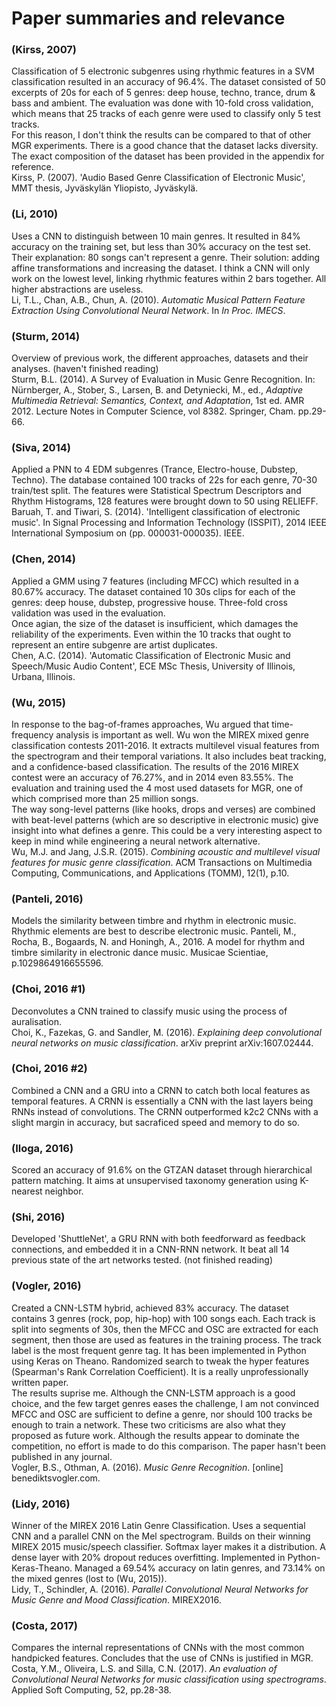 # Paper summaries and relevance

### (Kirss, 2007)
Classification of 5 electronic subgenres using rhythmic features in a SVM classification resulted in an accuracy of 96.4%.
The dataset consisted of 50 excerpts of 20s for each of 5 genres: deep house, techno, trance, drum & bass and ambient.
The evaluation was done with 10-fold cross validation, which means that 25 tracks of each genre were used to classify only 5
test tracks.  
For this reason, I don't think the results can be compared to that of other MGR experiments. There is a good
chance that the dataset lacks diversity. The exact composition of the dataset has been provided in the appendix for reference.  
Kirss, P. (2007). 'Audio Based Genre Classification of Electronic Music', MMT thesis, Jyväskylän Yliopisto, Jyväskylä.

### (Li, 2010)
Uses a CNN to distinguish between 10 main genres. It resulted in 84% accuracy
on the training set, but less than 30% accuracy on the test set. Their
explanation: 80 songs can't represent a genre. Their solution: adding affine
transformations and increasing the dataset. I think a CNN will only work on the
lowest level, linking rhythmic features within 2 bars together. All higher
abstractions are useless.  
Li, T.L., Chan, A.B., Chun, A. (2010). *Automatic Musical Pattern Feature Extraction Using Convolutional Neural Network*. In *In Proc. IMECS*.

### (Sturm, 2014)
Overview of previous work, the different approaches, datasets and their
analyses. (haven't finished reading)  
Sturm, B.L. (2014). A Survey of Evaluation in Music Genre Recognition. In: Nürnberger, A., Stober, S., Larsen, B. and Detyniecki, M., ed., *Adaptive Multimedia Retrieval: Semantics, Context, and Adaptation*, 1st ed. AMR 2012. Lecture Notes in Computer Science, vol 8382. Springer, Cham. pp.29-66.

### (Siva, 2014)
Applied a PNN to 4 EDM subgenres (Trance, Electro-house, Dubstep, Techno). The database contained 100 tracks of 22s for
each genre, 70-30 train/test split. The features were Statistical Spectrum Descriptors and Rhythm Histograms, 128 features were brought down to 50
using RELIEFF.  
Baruah, T. and Tiwari, S. (2014). 'Intelligent classification of electronic music'. In Signal Processing and Information Technology (ISSPIT), 2014 IEEE International Symposium on (pp. 000031-000035). IEEE.

### (Chen, 2014)
Applied a GMM using 7 features (including MFCC) which resulted in a 80.67% accuracy. The dataset contained 10 30s clips
for each of the genres: deep house, dubstep, progressive house. Three-fold cross validation was used in the evaluation.  
Once agian, the size of the dataset is insufficient, which damages the reliability of the experiments. Even within the 10
tracks that ought to represent an entire subgenre are artist duplicates.  
Chen, A.C. (2014). 'Automatic Classification of Electronic Music and Speech/Music Audio Content', ECE MSc Thesis, University of Illinois, Urbana, Illinois.

### (Wu, 2015)
In response to the bag-of-frames approaches, Wu argued that time-frequency analysis is important as well. Wu won the MIREX
mixed genre classification contests 2011-2016. It extracts multilevel visual features from the spectrogram and their temporal
variations. It also includes beat tracking, and a confidence-based classification. The results of the 2016 MIREX contest
were an accuracy of 76.27%, and in 2014 even 83.55%. The evaluation and training used the 4 most used datasets for MGR,
one of which comprised more than 25 million songs.  
The way song-level patterns (like hooks, drops and verses) are combined with beat-level patterns (which are so descriptive in
electronic music) give insight into what defines a genre. This could be a very interesting aspect to keep in mind while
engineering a neural network alternative.  
Wu, M.J. and Jang, J.S.R. (2015). *Combining acoustic and multilevel visual features for music genre classification*. ACM Transactions on Multimedia Computing, Communications, and Applications (TOMM), 12(1), p.10.

### (Panteli, 2016)
Models the similarity between timbre and rhythm in electronic music. Rhythmic elements are best to describe electronic music.
Panteli, M., Rocha, B., Bogaards, N. and Honingh, A., 2016. A model for rhythm and timbre similarity in electronic dance music. Musicae Scientiae, p.1029864916655596.

### (Choi, 2016 #1)
Deconvolutes a CNN trained to classify music using the process of auralisation.  
Choi, K., Fazekas, G. and Sandler, M. (2016). *Explaining deep convolutional neural networks on music classification*. arXiv preprint arXiv:1607.02444.

### (Choi, 2016 #2)
Combined a CNN and a GRU into a CRNN to catch both local features as temporal features. A CRNN is essentially a CNN with the
last layers being RNNs instead of convolutions. The CRNN outperformed k2c2 CNNs with a slight margin in accuracy, but
sacraficed speed and memory to do so.

### (Iloga, 2016)
Scored an accuracy of 91.6% on the GTZAN dataset through hierarchical pattern matching. It aims at unsupervised taxonomy generation using K-nearest neighbor.

### (Shi, 2016)
Developed 'ShuttleNet', a GRU RNN with both feedforward as feedback connections, and embedded it in a CNN-RNN network.
It beat all 14 previous state of the art networks tested. (not finished reading)

### (Vogler, 2016)
Created a CNN-LSTM hybrid, achieved 83% accuracy. The dataset contains 3 genres (rock, pop, hip-hop) with 100 songs each. Each track is split into
segments of 30s, then the MFCC and OSC are extracted for each segment, then those are used as features in the training process.
The track label is the most frequent genre tag. It has been implemented in Python using Keras on Theano. Randomized search
to tweak the hyper features (Spearman's Rank Correlation Coefficient). It is a really unprofessionally written paper.  
The results suprise me. Although the CNN-LSTM approach is a good choice, and the few target genres eases the challenge,
I am not convinced MFCC and OSC are sufficient to define a genre, nor should 100 tracks be enough to train a network. These two
criticisms are also what they proposed as future work. Although the results appear to dominate the competition, no effort is
made to do this comparison. The paper hasn't been published in any journal.  
Vogler, B.S., Othman, A. (2016). *Music Genre Recognition*. [online] benediktsvogler.com.

### (Lidy, 2016)
Winner of the MIREX 2016 Latin Genre Classification. Uses a sequential CNN and a parallel CNN on the Mel spectrogram. Builds on their winning MIREX 2015 music/speech classifier.
Softmax layer makes it a distribution. A dense layer with 20% dropout reduces overfitting. Implemented in Python-Keras-Theano.
Managed a 69.54% accuracy on latin genres, and 73.14% on the mixed genres (lost to (Wu, 2015)).  
Lidy, T., Schindler, A. (2016). *Parallel Convolutional Neural Networks for Music Genre and Mood Classification*. MIREX2016.

### (Costa, 2017)
Compares the internal representations of CNNs with the most common handpicked features. Concludes that the use of CNNs is
justified in MGR.  
Costa, Y.M., Oliveira, L.S. and Silla, C.N. (2017). *An evaluation of Convolutional Neural Networks for music classification using spectrograms*. Applied Soft Computing, 52, pp.28-38.